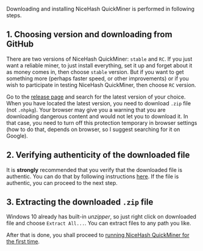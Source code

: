 Downloading and installing NiceHash QuickMiner is performed in following steps.

## 1. Choosing version and downloading from GitHub

There are two versions of NiceHash QuickMiner: `stable` and `RC`. If you just want a reliable miner, to just install everything, set it up and forget about it as money comes in, then choose `stable` version. But if you want to get something more (perhaps faster speed, or other improvements) or if you wish to participate in testing NiceHash QuickMiner, then choose `RC` version.

Go to the [release page](https://github.com/nicehash/NiceHashQuickMiner/releases) and search for the latest version of your choice. When you have located the latest version, you need to download `.zip` file (not `.nhpkg`). Your browser may give you a warning that you are downloading dangerous content and would not let you to download it. In that case, you need to turn off this protection temporary in browser settings (how to do that, depends on browser, so I suggest searching for it on Google).

## 2. Verifying authenticity of the downloaded file

It is **strongly** recommended that you verify that the downloaded file is authentic. You can do that by following instructions [here](https://github.com/nicehash/NiceHashQuickMiner/tree/main/checksums). If the file is authentic, you can proceed to the next step.

## 3. Extracting the downloaded `.zip` file

Windows 10 already has built-in _unzipper_, so just right click on downloaded file and choose `Extract All...`. You can extract files to any path you like.

After that is done, you shall proceed to [running NiceHash QuickMiner for the first time](https://github.com/nicehash/NiceHashQuickMiner/wiki/Starting-first-time).